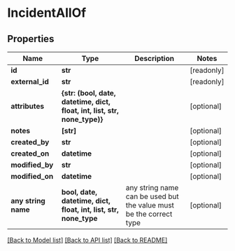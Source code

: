 # IncidentAllOf


## Properties
Name | Type | Description | Notes
------------ | ------------- | ------------- | -------------
**id** | **str** |  | [readonly] 
**external_id** | **str** |  | [readonly] 
**attributes** | **{str: (bool, date, datetime, dict, float, int, list, str, none_type)}** |  | [optional] 
**notes** | **[str]** |  | [optional] 
**created_by** | **str** |  | [optional] 
**created_on** | **datetime** |  | [optional] 
**modified_by** | **str** |  | [optional] 
**modified_on** | **datetime** |  | [optional] 
**any string name** | **bool, date, datetime, dict, float, int, list, str, none_type** | any string name can be used but the value must be the correct type | [optional]

[[Back to Model list]](../README.md#documentation-for-models) [[Back to API list]](../README.md#documentation-for-api-endpoints) [[Back to README]](../README.md)


